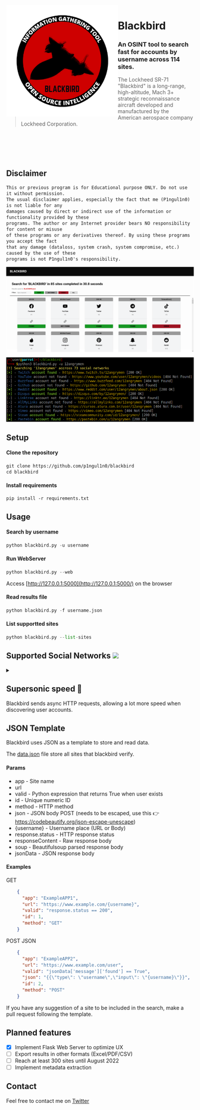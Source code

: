 <img alt="blackbird-logo" align="left" width="300" height="300" src="https://github.com/p1ngul1n0/badges/blob/main/badges/20.png">
<h1>Blackbird</h1>

### An OSINT tool to search fast for accounts by username across 114 sites.
> The Lockheed SR-71 "Blackbird" is a long-range, high-altitude, Mach 3+ strategic reconnaissance aircraft developed and manufactured by the American aerospace company Lockheed Corporation.

</br></br></br></br>


## Disclaimer
```
This or previous program is for Educational purpose ONLY. Do not use it without permission. 
The usual disclaimer applies, especially the fact that me (P1ngul1n0) is not liable for any 
damages caused by direct or indirect use of the information or functionality provided by these 
programs. The author or any Internet provider bears NO responsibility for content or misuse 
of these programs or any derivatives thereof. By using these programs you accept the fact 
that any damage (dataloss, system crash, system compromise, etc.) caused by the use of these 
programs is not P1ngul1n0's responsibility.
```
<img alt="blackbird-web" align="center" src="https://raw.githubusercontent.com/p1ngul1n0/src/master/blackbird_web.png">
<img alt="blackbird-cli" align="center" src="https://raw.githubusercontent.com/p1ngul1n0/src/master/blackbird_printscreen.png">



## Setup

#### Clone the repository
```shell
git clone https://github.com/p1ngul1n0/blackbird
cd blackbird
```

#### Install requirements
```shell
pip install -r requirements.txt
```

## Usage

#### Search by username
```python
python blackbird.py -u username
```
#### Run WebServer
```python
python blackbird.py --web
```
Access [http://127.0.0.1:5000](http://127.0.0.1:5000/) on the browser

#### Read results file
```python
python blackbird.py -f username.json
```
#### List supportted sites
```python
python blackbird.py --list-sites
```

## Supported Social Networks <a name="social-networks"></a> ![](https://img.shields.io/badge/114--red)
<details>
  <summary></summary>
  
1. Facebook
2. YouTube
3. Twitter
4. Telegram
5. TikTok
6. Tinder
7. Instagram
8. Pinterest
9. Snapchat
10. Reddit
11. Soundcloud
12. Github
13. Steam
14. Linktree
15. Xbox Gamertag
16. Twitter Archived
17. Xvideos
18. PornHub
19. Xhamster
20. Periscope
21. Ask FM
22. Vimeo
23. Twitch
24. Pastebin
25. WordPress Profile
26. WordPress Site
27. AllMyLinks
28. Buzzfeed
29. JsFiddle
30. Sourceforge
31. Kickstarter
32. Smule
33. Blogspot
34. Tradingview
35. Internet Archive
36. Alura
37. Behance
38. MySpace
39. Disqus
40. Slideshare
41. Rumble
42. Ebay
43. RedBubble
44. Kik
45. Roblox
46. Armor Games
47. Fortnite Tracker
48. Duolingo
49. Chess
50. Shopify
51. Untappd
52. Last FM
53. Cash APP
54. Imgur
55. Trello
56. MCUUID Minecraft
57. Patreon
58. DockerHub
59. Kongregate
60. Vine
61. Gamespot
62. Shutterstock
63. Chaturbate
64. ProtonMail
65. TripAdvisor
66. RapidAPI
67. HackTheBox
68. Wikipedia
69. Buymeacoffe
70. Arduino
71. League of Legends Tracker
72. Lego Ideas
73. Fiverr
74. Redtube
75. Dribble
76. Packet Storm Security
77. Ello
78. Medium
79. Hackaday
80. Keybase
81. HackerOne
82. BugCrowd
83. OneCompiler
84. TryHackMe
85. Lyrics Training
86. Expo
87. RAWG
88. Coroflot
89. Cloudflare
90. Wattpad
91. Mixlr
92. ImageShack
93. Freelancer
94. Dev To
95. BitBucket
96. Ko Fi
97. Flickr
98. HackerEarth
99. Spotify
100. Snapchat Stories
101. Audio Jungle
102. Avid Community
103. Bandlab
104. Carrd
105. CastingCallClub
106. Coderwall
107. Codewars
108. F3
109. Gab
110. Issuu
111. Steemit
112. Venmo
113. MODDB
114. COLOURlovers
</details>

## Supersonic speed :rocket:
Blackbird sends async HTTP requests, allowing a lot more speed when discovering user accounts.

## JSON Template
Blackbird uses JSON as a template to store and read data.

The <a href="https://github.com/p1ngul1n0/blackbird/blob/main/data.json">data.json</a> file store all sites that blackbird verify.


#### Params
- app - Site name
- url
- valid - Python expression that returns True when user exists
- id - Unique numeric  ID
- method - HTTP method
- json - JSON body POST (needs to be escaped, use this :point_right: https://codebeautify.org/json-escape-unescape)
- {username} - Username place (URL or Body)
- response.status - HTTP response status
- responseContent - Raw response body
- soup - Beautifulsoup parsed response body
- jsonData - JSON response body


#### Examples
GET
```JSON
    {
      "app": "ExampleAPP1",
      "url": "https://www.example.com/{username}",
      "valid": "response.status == 200",
      "id": 1,
      "method": "GET"
    }
```
POST JSON
```JSON
    {
      "app": "ExampleAPP2",
      "url": "https://www.example.com/user",
      "valid": "jsonData['message']['found'] == True",
      "json": "{{\"type\": \"username\",\"input\": \"{username}\"}}",
      "id": 2,
      "method": "POST"
    }
```

If you have any suggestion of a site to be included in the search, make a pull request following the template.

## Planned features

- [X] Implement Flask Web Server to optimize UX
- [ ] Export results in other formats (Excel/PDF/CSV)
- [ ] Reach at least 300 sites until August 2022
- [ ] Implement metadata extraction

## Contact
Feel free to contact me on <a href="https://twitter.com/p1ngul1n0">Twitter</a>
